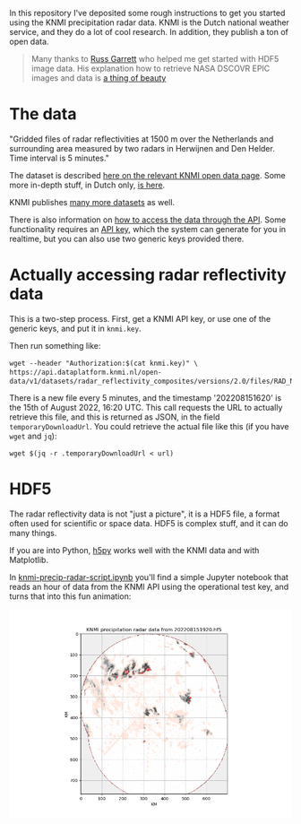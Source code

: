 In this repository I've deposited some rough instructions to get you started
using the KNMI precipitation radar data. KNMI is the Dutch national weather
service, and they do a lot of cool research. In addition, they publish a ton
of open data.

> Many thanks to [Russ Garrett](https://russ.garrett.co.uk/) who helped me
> get started with HDF5 image data. His explanation how to retrieve NASA DSCOVR EPIC
> images and data is [a thing of
> beauty](https://russss.github.io/epic-image-processing/index.html)

# The data
"Gridded files of radar reflectivities at 1500 m over the Netherlands and
surrounding area measured by two radars in Herwijnen and Den Helder.  Time
interval is 5 minutes."

The dataset is described [here on the relevant KNMI open data
page](https://dataplatform.knmi.nl/dataset/radar-reflectivity-composites-2-0).
Some more in-depth stuff, in Dutch only, [is
here](https://www.knmidata.nl/data-services/knmi-producten-overzicht/radar-producten/data-product-1).

KNMI publishes [many more
datasets](https://dataplatform.knmi.nl/organization/knmi) as well. 

There is also information on [how to access the data through the
API](https://developer.dataplatform.knmi.nl/). Some functionality requires
an [API
key](https://developer.dataplatform.knmi.nl/get-started#obtain-an-api-key),
which the system can generate for you in realtime, but you can also use two
generic keys provided there.

# Actually accessing radar reflectivity data
This is a two-step process. First, get a KNMI API key, or use one of the
generic keys, and put it in `knmi.key`.

Then run something like:

```
wget --header "Authorization:$(cat knmi.key)" \
https://api.dataplatform.knmi.nl/open-data/v1/datasets/radar_reflectivity_composites/versions/2.0/files/RAD_NL25_PCP_NA_202208151620.h5/url
```

There is a new file every 5 minutes, and the timestamp '202208151620' is the
15th of August 2022, 16:20 UTC.  This call requests the URL to actually retrieve
this file, and this is returned as JSON, in the field
`temporaryDownloadUrl`.  You could retrieve the actual file like this (if
you have `wget` and `jq`):

```
wget $(jq -r .temporaryDownloadUrl < url)
```

# HDF5
The radar reflectivity data is not "just a picture", it is a HDF5 file, a
format often used for scientific or space data.  HDF5 is complex stuff, and
it can do many things.

If you are into Python, [h5py](https://www.h5py.org/) works well with the
KNMI data and with Matplotlib. 

In [knmi-precip-radar-script.ipynb](knmi-precip-radar-script.ipynb) you'll find a simple
Jupyter notebook that reads an
hour of data from the KNMI API using the operational test key, and turns
that into this fun animation:

![](dutchrain.gif)

